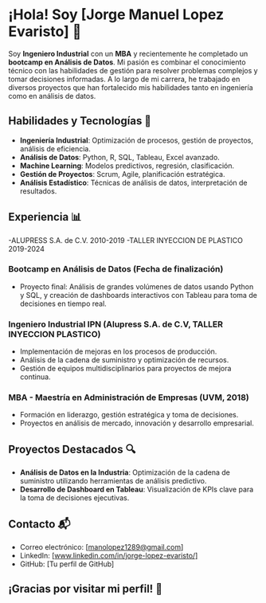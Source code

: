 # ¡Hola! Soy [Jorge Manuel Lopez Evaristo] 👋

Soy **Ingeniero Industrial** con un **MBA** y recientemente he completado un **bootcamp en Análisis de Datos**. Mi pasión es combinar el conocimiento técnico con las habilidades de gestión para resolver problemas complejos y tomar decisiones informadas. A lo largo de mi carrera, he trabajado en diversos proyectos que han fortalecido mis habilidades tanto en ingeniería como en análisis de datos.

## Habilidades y Tecnologías 🚀

- **Ingeniería Industrial**: Optimización de procesos, gestión de proyectos, análisis de eficiencia.
- **Análisis de Datos**: Python, R, SQL, Tableau, Excel avanzado.
- **Machine Learning**: Modelos predictivos, regresión, clasificación.
- **Gestión de Proyectos**: Scrum, Agile, planificación estratégica.
- **Análisis Estadístico**: Técnicas de análisis de datos, interpretación de resultados.

## Experiencia 📊
-ALUPRESS S.A. de C.V. 2010-2019
-TALLER INYECCION DE PLASTICO 2019-2024

### Bootcamp en Análisis de Datos (Fecha de finalización)
- Proyecto final: Análisis de grandes volúmenes de datos usando Python y SQL, y creación de dashboards interactivos con Tableau para toma de decisiones en tiempo real.

### Ingeniero Industrial IPN (Alupress S.A. de C.V, TALLER INYECCION PLASTICO)
- Implementación de mejoras en los procesos de producción.
- Análisis de la cadena de suministro y optimización de recursos.
- Gestión de equipos multidisciplinarios para proyectos de mejora continua.

### MBA - Maestría en Administración de Empresas (UVM, 2018)
- Formación en liderazgo, gestión estratégica y toma de decisiones.
- Proyectos en análisis de mercado, innovación y desarrollo empresarial.

## Proyectos Destacados 🔍

- **Análisis de Datos en la Industria**: Optimización de la cadena de suministro utilizando herramientas de análisis predictivo.
- **Desarrollo de Dashboard en Tableau**: Visualización de KPIs clave para la toma de decisiones ejecutivas.

## Contacto 📬

- Correo electrónico: [manolopez1289@gmail.com]
- LinkedIn: [www.linkedin.com/in/jorge-lopez-evaristo/]
- GitHub: [Tu perfil de GitHub]

## ¡Gracias por visitar mi perfil! 🙌
